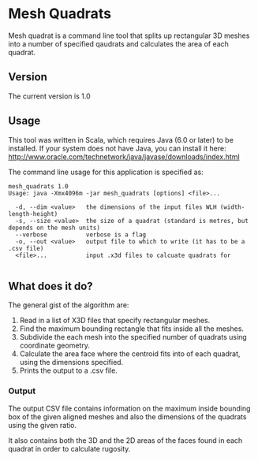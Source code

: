 # Mesh Quadrats

Mesh quadrat is a command line tool that splits up rectangular 3D meshes into a number of specified qaudrats and calculates the area of each quadrat.


## Version

The current version is 1.0

## Usage

This tool was written in Scala, which requires Java (6.0 or later) to be installed. If your system does not have Java, 
you can install it here: http://www.oracle.com/technetwork/java/javase/downloads/index.html

The command line usage for this application is specified as:

```
mesh_quadrats 1.0
Usage: java -Xmx4096m -jar mesh_quadrats [options] <file>...

  -d, --dim <value>   the dimensions of the input files WLH (width-length-height)
  -s, --size <value>  the size of a quadrat (standard is metres, but depends on the mesh units)
  --verbose           verbose is a flag
  -o, --out <value>   output file to which to write (it has to be a .csv file)
  <file>...           input .x3d files to calcuate quadrats for
        
```

## What does it do?
The general gist of the algorithm are:  
1. Read in a list of X3D files that specify rectangular meshes.    
2. Find the maximum bounding rectangle that fits inside all the meshes.  
3. Subdivide the each mesh into the specified number of quadrats using coordinate geometry.  
4. Calculate the area face where the centroid fits into of each quadrat, using the dimensions specified.  
5. Prints the output to a .csv file.  

### Output 
The output CSV file contains information on the maximum inside bounding box of the given aligned meshes and
also the dimensions of the quadrats using the given ratio.  
  
It also contains both the 3D and the 2D areas of the faces found in each quadrat in order to calculate rugosity.


